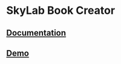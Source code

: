 # SkyLab Book Creator

## [Documentation](book-creator-doc/README.md)

## [Demo](https://skylab-inn11132423h4h23jg423gh4hjg2j4g23g4jh2g34j2342.surge.sh/#/)
